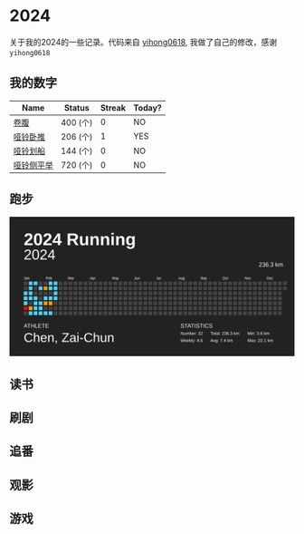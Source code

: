 # 2024
关于我的2024的一些记录。代码来自 [yihong0618](https://github.com/yihong0618/2021), 我做了自己的修改，感谢 `yihong0618`

## 我的数字

<!--START_SECTION:my_number-->
| Name | Status | Streak | Today? | 
 | ---- | ---- | ---- | ---- |
| [卷腹](https://github.com/chenzaichun/2024/issues/3) | 400 (个) | 0 | NO |
| [哑铃卧推](https://github.com/chenzaichun/2024/issues/5) | 206 (个) | 1 | YES |
| [哑铃划船](https://github.com/chenzaichun/2024/issues/15) | 144 (个) | 0 | NO |
| [哑铃侧平举](https://github.com/chenzaichun/2024/issues/4) | 720 (个) | 0 | NO |

<!--END_SECTION:my_number-->

## 跑步

![](https://raw.githubusercontent.com/chenzaichun/running_page/gh-pages/static/assets/github_2024.svg)


## 读书

<!--START_SECTION:my_read-->
<!--END_SECTION:my_read-->

## 刷剧

<!--START_SECTION:my_drama-->
<!--END_SECTION:my_drama-->

## 追番

<!--START_SECTION:my_bangumi-->
<!--END_SECTION:my_bangumi-->

## 观影

<!--START_SECTION:my_movie-->
<!--END_SECTION:my_movie-->

## 游戏
<!--START_SECTION:my_game-->
<!--END_SECTION:my_game-->

